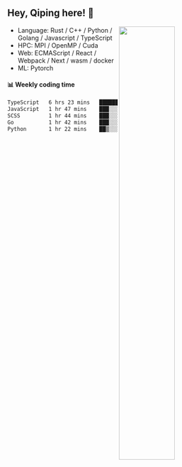 

## Hey, Qiping here! :wave:

[<img align="right" width="50%" src="https://github-readme-stats.vercel.app/api?username=ppppqp&theme=dark&show_icons=true">](https://metrics.lecoq.io/ppppqp?template=classic)



-   Language: Rust / C++ / Python / Golang / Javascript / TypeScript
-   HPC: MPI / OpenMP / Cuda
-   Web: ECMAScript / React / Webpack / Next / wasm / docker
-   ML: Pytorch



#### :bar_chart: Weekly coding time

<!--START_SECTION:waka-->

```txt
TypeScript   6 hrs 23 mins   ███████████▒░░░░░░░░░░░░░   44.89 %
JavaScript   1 hr 47 mins    ███░░░░░░░░░░░░░░░░░░░░░░   12.60 %
SCSS         1 hr 44 mins    ███░░░░░░░░░░░░░░░░░░░░░░   12.22 %
Go           1 hr 42 mins    ███░░░░░░░░░░░░░░░░░░░░░░   11.96 %
Python       1 hr 22 mins    ██▒░░░░░░░░░░░░░░░░░░░░░░   09.71 %
```

<!--END_SECTION:waka-->
